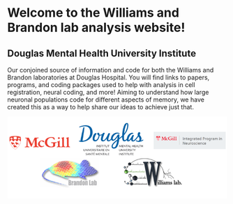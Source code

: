 # Welcome to the Williams and Brandon lab analysis website!
## Douglas Mental Health University Institute 

Our conjoined source of information and code for both the Williams and Brandon laboratories at Douglas Hospital. 
You will find links to papers, programs, and coding packages used to help with analysis in cell registration, neural coding, and more! Aiming to understand how large neuronal populations code for different aspects of memory, we have created this as a way to help share our ideas to achieve just that.   




  <img src="/images/banner.PNG"  align ="middle">

